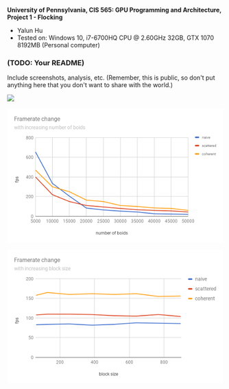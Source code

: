 **University of Pennsylvania, CIS 565: GPU Programming and Architecture,
Project 1 - Flocking**

* Yalun Hu
* Tested on: Windows 10, i7-6700HQ CPU @ 2.60GHz 32GB, GTX 1070 8192MB (Personal computer)

### (TODO: Your README)

Include screenshots, analysis, etc. (Remember, this is public, so don't put
anything here that you don't want to share with the world.)

![](images/flock.gif)

![](images/NumOfBoids.png)

![](images/BlockSize.png)
